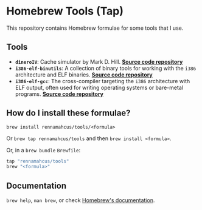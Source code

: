# Homebrew Tools (Tap)

This repository contains Homebrew formulae for some tools that I use.

## Tools

- **`dineroIV`**: Cache simulator by Mark D. Hill. [**Source code repository**](https://github.com/atos-tools/dineroIV)
- **`i386-elf-binutils`**: A collection of binary tools for working with the `i386` architecture and ELF binaries. [**Source code repository**](https://ftp.gnu.org/gnu/binutils)
- **`i386-elf-gcc`**: The cross-compiler targeting the `i386` architecture with ELF output, often used for writing operating systems or bare-metal programs. [**Source code repository**](https://ftp.gnu.org/gnu/gcc)

## How do I install these formulae?

`brew install rennamahcus/tools/<formula>`

Or `brew tap rennamahcus/tools` and then `brew install <formula>`.

Or, in a `brew bundle` `Brewfile`:

```ruby
tap "rennamahcus/tools"
brew "<formula>"
```

## Documentation

`brew help`, `man brew`, or check [Homebrew's documentation](https://docs.brew.sh).
